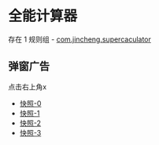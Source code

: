 # 全能计算器

存在 1 规则组 - [com.jincheng.supercaculator](/src/apps/com.jincheng.supercaculator.ts)

## 弹窗广告

点击右上角x

- [快照-0](https://i.gkd.li/import/12859523)
- [快照-1](https://i.gkd.li/import/12859545)
- [快照-2](https://i.gkd.li/import/13261870)
- [快照-3](https://i.gkd.li/import/13378847)
